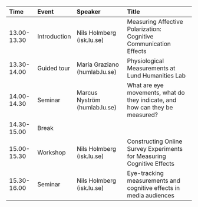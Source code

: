 |Time        |Event        |Speaker                       |Title                                                                        |
|:-----------|:------------|:-----------------------------|:----------------------------------------------------------------------------|
|13.00-13.30 |Introduction |Nils Holmberg (isk.lu.se)     |Measuring Affective Polarization: Cognitive Communication Effects            |
|13.30-14.00 |Guided tour  |Maria Graziano (humlab.lu.se) |Physiological Measurements at Lund Humanities Lab                            |
|14.00-14.30 |Seminar      |Marcus Nyström (humlab.lu.se) |What are eye movements, what do they indicate, and how can they be measured? |
|14.30-15.00 |Break        |                              |                                                                             |
|15.00-15.30 |Workshop     |Nils Holmberg (isk.lu.se)     |Constructing Online Survey Experiments for Measuring Cognitive Effects       |
|15.30-16.00 |Seminar      |Nils Holmberg (isk.lu.se)     |Eye-tracking measurements and cognitive effects in media audiences           |
